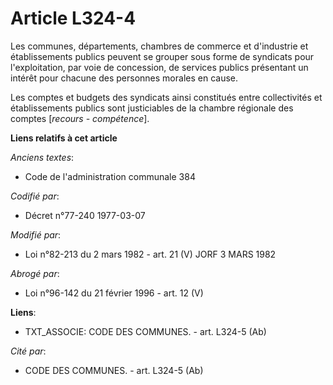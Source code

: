 # Article L324-4

Les communes, départements, chambres de commerce et d'industrie et établissements publics peuvent se grouper sous forme de
syndicats pour l'exploitation, par voie de concession, de services publics présentant un intérêt pour chacune des personnes
morales en cause.

Les comptes et budgets des syndicats ainsi constitués entre collectivités et établissements publics sont justiciables de la
chambre régionale des comptes [*recours - compétence*].

**Liens relatifs à cet article**

_Anciens textes_:

  - Code de l'administration communale 384

_Codifié par_:

  - Décret n°77-240 1977-03-07

_Modifié par_:

  - Loi n°82-213 du 2 mars 1982 - art. 21 (V) JORF 3 MARS 1982

_Abrogé par_:

  - Loi n°96-142 du 21 février 1996 - art. 12 (V)

**Liens**:

  - TXT_ASSOCIE: CODE DES COMMUNES. - art. L324-5 (Ab)

_Cité par_:

  - CODE DES COMMUNES. - art. L324-5 (Ab)
